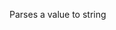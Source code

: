 Parses a value to string

<rv-bind-content class="pt-3">
<template>
<rv-example-tabs class="pt-3" handle="json-formatter">
<template type="single-html-file">
<div rv-text="1000 | toString | isString"></div>
<div rv-text="1000 | isString"></div>
</template>
</rv-example-tabs>
</template>
</rv-bind-content>
